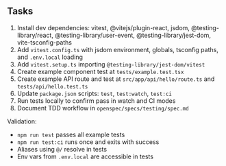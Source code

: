 ## Tasks

1. Install dev dependencies: vitest, @vitejs/plugin-react, jsdom, @testing-library/react, @testing-library/user-event, @testing-library/jest-dom, vite-tsconfig-paths
2. Add `vitest.config.ts` with jsdom environment, globals, tsconfig paths, and `.env.local` loading
3. Add `vitest.setup.ts` importing `@testing-library/jest-dom/vitest`
4. Create example component test at `tests/example.test.tsx`
5. Create example API route and test at `src/app/api/hello/route.ts` and `tests/api/hello.test.ts`
6. Update `package.json` scripts: `test`, `test:watch`, `test:ci`
7. Run tests locally to confirm pass in watch and CI modes
8. Document TDD workflow in `openspec/specs/testing/spec.md`

Validation:

- `npm run test` passes all example tests
- `npm run test:ci` runs once and exits with success
- Aliases using `@/` resolve in tests
- Env vars from `.env.local` are accessible in tests
